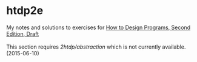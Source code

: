 # htdp2e
My notes and solutions to exercises for <a href="http://www.ccs.neu.edu/home/matthias/HtDP2e/Draft/index.html">How to Design Programs, Second Edition, Draft</a>
<br /><br />
This section requires <i>2htdp/abstraction</i> which is not currently
available. (2015-06-10)
